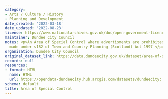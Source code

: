 ```yaml
---
category:
- Arts / Culture / History
- Planning and Development
date_created: '2022-03-18'
date_updated: '2022-08-23'
license: https://www.nationalarchives.gov.uk/doc/open-government-licence/version/3/
maintainer: Dundee City Council
notes: <p>An Area of Special Control where advertisments are prohibited by a regulation
  made under s182 of Town and Country Planning (Scotland) Act 1997 </p>
organization: Dundee City Council
original_dataset_link: https://data.dundeecity.gov.uk/dataset/area-of-special-control
records: null
resources:
- format: HTML
  name: HTML
  url: https://opendata-dundeecity.hub.arcgis.com/datasets/dundeecity::area-of-special-control/about
schema: default
title: Area of Special Control
---
```

